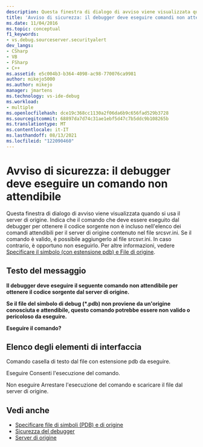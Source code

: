 ```yaml
---
description: Questa finestra di dialogo di avviso viene visualizzata quando si usa il server di origine.
title: 'Avviso di sicurezza: il debugger deve eseguire comandi non attendibili | Microsoft Docs'
ms.date: 11/04/2016
ms.topic: conceptual
f1_keywords:
- vs.debug.sourceserver.securityalert
dev_langs:
- CSharp
- VB
- FSharp
- C++
ms.assetid: e5c004b3-b364-4098-ac98-770076ca9981
author: mikejo5000
ms.author: mikejo
manager: jmartens
ms.technology: vs-ide-debug
ms.workload:
- multiple
ms.openlocfilehash: dce19c368cc1130a2f06da6b9c656fad529b3728
ms.sourcegitcommit: 68897da7d74c31ae1ebf5d47c7b5ddc9b108265b
ms.translationtype: MT
ms.contentlocale: it-IT
ms.lasthandoff: 08/13/2021
ms.locfileid: "122090460"
---
```

# <a name="security-warning-debugger-must-execute-untrusted-command"></a>Avviso di sicurezza: il debugger deve eseguire un comando non attendibile
Questa finestra di dialogo di avviso viene visualizzata quando si usa il server di origine. Indica che il comando che deve essere eseguito dal debugger per ottenere il codice sorgente non è incluso nell'elenco dei comandi attendibili per il server di origine contenuto nel file srcsvr.ini. Se il comando è valido, è possibile aggiungerlo al file srcsvr.ini. In caso contrario, è opportuno non eseguirlo. Per altre informazioni, vedere [Specificare il simbolo (con estensione pdb) e File di origine](../debugger/specify-symbol-dot-pdb-and-source-files-in-the-visual-studio-debugger.md).

## <a name="message-text"></a>Testo del messaggio
 **Il debugger deve eseguire il seguente comando non attendibile per ottenere il codice sorgente dal server di origine.**

 **Se il file del simbolo di debug (\*.pdb) non proviene da un'origine conosciuta e attendibile, questo comando potrebbe essere non valido o pericoloso da eseguire.**

 **Eseguire il comando?**

## <a name="uielement-list"></a>Elenco degli elementi di interfaccia
 Comando casella di testo dal file con estensione pdb da eseguire.

 Eseguire Consenti l'esecuzione del comando.

 Non eseguire Arrestare l'esecuzione del comando e scaricare il file dal server di origine.

## <a name="see-also"></a>Vedi anche
- [Specificare file di simboli (PDB) e di origine](../debugger/specify-symbol-dot-pdb-and-source-files-in-the-visual-studio-debugger.md)
- [Sicurezza del debugger](../debugger/debugger-security.md)
- [Server di origine](/windows/desktop/Debug/source-server-and-source-indexing)
